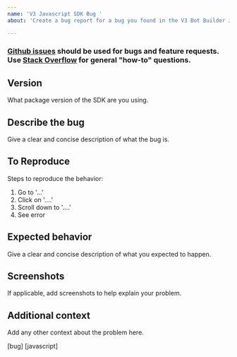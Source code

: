 ```yaml
---
name: 'V3 Javascript SDK Bug '
about: 'Create a bug report for a bug you found in the V3 Bot Builder Javascript SDK '

---
```


### [Github issues](https://github.com/Microsoft/botbuilder-dotnet/issues) should be used for bugs and feature requests. Use [Stack Overflow](https://stackoverflow.com/questions/tagged/botframework) for general "how-to" questions. 

## Version
What package version of the SDK are you using.

## Describe the bug
Give a clear and concise description of what the bug is.

## To Reproduce
Steps to reproduce the behavior:
1. Go to '...'
2. Click on '....'
3. Scroll down to '....'
4. See error

## Expected behavior
Give a clear and concise description of what you expected to happen.

## Screenshots
If applicable, add screenshots to help explain your problem.

## Additional context
Add any other context about the problem here.

[bug]
[javascript]
